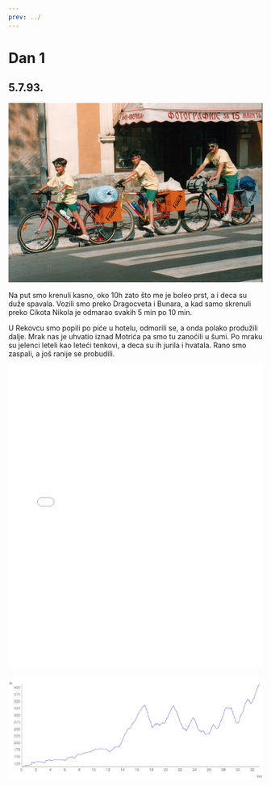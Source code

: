 ```yaml
---
prev: ../
---
```

# Dan 1

## 5.7.93.

![Biciklisti](./img/Biciklisti.jpg)

Na put smo krenuli kasno, oko 10h zato što me je boleo prst, a i deca su duže spavala. Vozili smo preko Dragocveta i Bunara, a kad samo skrenuli preko Cikota Nikola je odmarao svakih 5 min po 10 min.

U Rekovcu smo popili po piće u hotelu, odmorili se, a onda polako produžili dalje. Mrak nas je uhvatio iznad Motrića pa smo tu zanoćili u šumi. Po mraku su jelenci leteli kao leteći tenkovi, a deca su ih jurila i hvatala. Rano smo zaspali, a još ranije se probudili.

<iframe width="100%" height="600px" frameborder="0" allowfullscreen src="//umap.openstreetmap.fr/en/map/bajsom-po-srbiji_570086?scaleControl=true&miniMap=false&scrollWheelZoom=false&zoomControl=true&allowEdit=false&moreControl=true&searchControl=false&tilelayersControl=null&embedControl=false&datalayersControl=null&onLoadPanel=undefined&captionBar=false&fullscreenControl=true&locateControl=false&editinosmControl=false&datalayers=1625590#11/43.8966/21.1635"></iframe>

![Visinski profil](./img/dan-1.png)
